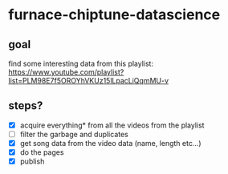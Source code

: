 # furnace-chiptune-datascience

## goal

find some interesting data from this playlist: https://www.youtube.com/playlist?list=PLM98E7f5OROYhVKUz15lLpacLiQqmMU-v

## steps?

- [x] acquire everything* from all the videos from the playlist
- [ ] filter the garbage and duplicates
- [x] get song data from the video data (name, length etc...)
- [x] do the pages
- [x] publish
